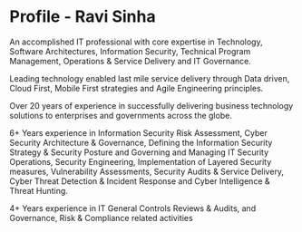 <html>
<body>
<h1>Profile - Ravi Sinha</h1>
<p>An accomplished IT professional with core expertise in Technology, Software Architectures, Information Security, Technical Program Management, Operations & Service Delivery and IT Governance.</p>
<p></p>
<p>Leading technology enabled last mile service delivery through Data driven, Cloud First, Mobile First strategies and Agile Engineering principles.</p>
<p></p>
<p>Over 20 years of experience in successfully delivering business technology solutions to enterprises and governments across the globe.</p>
<p></p>
<p>6+ Years experience in Information Security Risk Assessment, Cyber Security Architecture & Governance, Defining the Information Security Strategy & Security Posture and Governing and Managing IT Security Operations, Security Engineering, Implementation of Layered Security measures, Vulnerability Assessments, Security Audits & Service Delivery, Cyber Threat Detection & Incident Response and Cyber Intelligence & Threat Hunting.</p>
<p></p>
<p>4+ Years experience in IT General Controls Reviews & Audits, and Governance, Risk & Compliance related activities</p>
</body>
</html>
